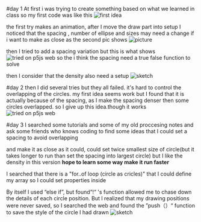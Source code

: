 #day 1
At first i was trying to create something based on what we learned in class so my first code was like this
![first idea](https://imgpile.com/images/D9Gbb2.png)

the first try makes an animation, after I move the draw part into setup
I noticed that the spacing , number of ellipse and sizes may need a change if i want to make as close as the second pic shows
![picture](https://imgpile.com/images/D9GdmG.png)

then I tried to add a spacing variation but this is what shows
![tried on p5js web](https://imgpile.com/images/D9GDYh.png)
so the i think the spacing need a true false function to solve

then I consider that the density also need a setup
![sketch](https://imgpile.com/images/D9GhQa.jpg)

#day 2
then I did several tries but they all failed. it's hard to control
the overlapping of the circles. my first idea seems work but I found 
that it is actually because of the spacing, as I make the spacing denser then some circles overlapped. so I give up this idea.though it works
![tried on p5js web](https://imgpile.com/images/D9God8.png)

#day 3
I searched some tutorials and some of my old proccesing notes
and ask some friends who knows coding to find some ideas that I could set a spacing to avoid overlapping

and make it as close as it could, could set twice smallest 
size of circle(but it takes longer to run than set the spacing
into largest circle) but I like the density in this version
**hope to learn some way make it run faster**

I searched that there is a "for..of loop (circle as cricles)"
that I could define my array so I could set properties inside

By itself I used “else if”, but found“!“ 's function allowed me to chase down the details of each circle position. But I realized that my drawing positions were never saved, so I searched the web and found the ”push（）“ function to save the style of the circle I had drawn
![sketch](https://imgpile.com/images/D9KlYa.jpg)
